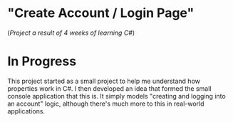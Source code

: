 # "Create Account / Login Page"

(*Project a result of 4 weeks of learning C#*)

# In Progress

This project started as a small project to help me understand how properties work in C#. I then developed an idea that formed the small console application that this is. It simply models "creating and logging into an account" logic, although there's much more to this in real-world applications.
